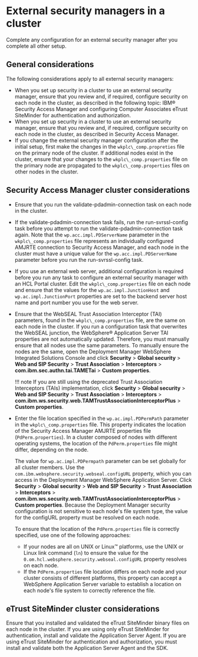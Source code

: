 # External security managers in a cluster

Complete any configuration for an external security manager after you complete all other setup.

## General considerations

The following considerations apply to all external security managers:

-   When you set up security in a cluster to use an external security manager, ensure that you review and, if required, configure  security on each node in the cluster, as described in the following topic: IBM® Security Access Manager and configuring Computer Associates eTrust SiteMinder for authentication and authorization.
-   When you set up security in a cluster to use an external security manager, ensure that you review and, if required, configure security on each node in the cluster, as described in Security Access Manager.
-   If you change the external security manager configuration after the initial setup, first make the changes in the `wkplc\_comp.propreties` file on the primary node of the cluster. If additional nodes exist in the cluster, ensure that your changes to the `wkplc\_comp.properties` file on the primary node are propagated to the `wkplc\_comp.properties` files on other nodes in the cluster.

## Security Access Manager cluster considerations

-   Ensure that you run the validate-pdadmin-connection task on each node in the cluster.
-   If the validate-pdadmin-connection task fails, run the run-svrssl-config task before you attempt to run the validate-pdadmin-connection task again. Note that the `wp.acc.impl.PDServerName` parameter in the `wkplc\_comp.properties` file represents an individually configured AMJRTE connection to Security Access Manager, and each node in the cluster must have a unique value for the `wp.acc.impl.PDServerName` parameter before you run the run-svrssl-config task.
-   If you use an external web server, additional configuration is required before you run any task to configure an external security manager with an HCL Portal cluster. Edit the `wkplc\_comp.properties` file on each node and ensure that the values for the `wp.ac.impl.JunctionHost` and `wp.ac.impl.JunctionPort` properties are set to the backend server host name and port number you use for the web server.
-   Ensure that the WebSEAL Trust Association Interceptor \(TAI\) parameters, found in the `wkplc\_comp.properties` file, are the same on each node in the cluster. If you run a configuration task that overwrites the WebSEAL junction, the WebSphere® Application Server TAI properties are not automatically updated. Therefore, you must manually ensure that all nodes use the same parameters. To manually ensure the nodes are the same, open the Deployment Manager WebSphere Integrated Solutions Console and click **Security** \> **Global security** \> **Web and SIP Security** \> **Trust Association** \> **Interceptors** \> **com.ibm.sec.authn.tai.TAMETai** \> **Custom properties**.

    !!! note 
        If you are still using the deprecated Trust Association Interceptors \(TAIs\) implementation, click **Security** \> **Global security** \> **Web and SIP Security** \> **Trust Association** \> **Interceptors** \> **com.ibm.ws.security.web.TAMTrustAssociationInterceptorPlus** \> **Custom properties**.

-   Enter the file location specified in the `wp.ac.impl.PDPermPath` parameter in the `wkplc\_comp.properties` file. This property indicates the location of the Security Access Manager AMJRTE properties file \(`PdPerm.properties`\). In a cluster composed of nodes with different operating systems, the location of the `PdPerm.properties` file might differ, depending on the node.

    The value for `wp.ac.impl.PDPermpath` parameter can be set globally for all cluster members. Use the `com.ibm.websphere.security.webseal.configURL` property, which you can access in the Deployment Manager WebSphere Application Server. Click **Security** \> **Global security** \> **Web and SIP Security** \> **Trust Association** \> **Interceptors** \> **com.ibm.ws.security.web.TAMTrustAssociationInterceptorPlus** \> **Custom properties**. Because the Deployment Manager security configuration is not sensitive to each node's file system type, the value for the configURL property must be resolved on each node.

    To ensure that the location of the `PdPerm.properties` file is correctly specified, use one of the following approaches:

    -   If your nodes are all on UNIX or Linux™ platforms, use the UNIX or Linux link command \(`ln`\) to ensure the value for the `0.om.hcl.websphere.security.webseal.configURL` property resolves on each node.
    -   If the `PdPerm.properties` file location differs on each node and your cluster consists of different platforms, this property can accept a WebSphere Application Server variable to establish a location on each node's file system to correctly reference the file.

## eTrust SiteMinder cluster considerations

Ensure that you installed and validated the eTrust SiteMinder binary files on each node in the cluster. If you are using only eTrust SiteMinder for authentication, install and validate the Application Server Agent. If you are using eTrust SiteMinder for authentication and authorization, you must install and validate both the Application Server Agent and the SDK.


